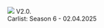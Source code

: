 [<img src="https://github.com/user-attachments/assets/f32ae56e-248a-4780-9c39-da9c1b17f73e">](https://shogun160.github.io/TCM-ZEN_DOMIZER/zendomizer_v2.0.html)
V2.0.
<br>Carlist: Season 6 - 02.04.2025
